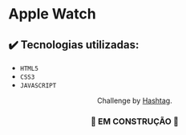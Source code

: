 <h1>
  Apple Watch
</h1>

## ✔️ Tecnologias utilizadas:

- ``HTML5``
- ``CSS3``
- ``JAVASCRIPT``

<p align="center">
  Challenge by <a href="https://dlp.hashtagtreinamentos.com/javascript/intensivao/inscricao-google?origemurl=155196664982&gad_source=1&gclid=Cj0KCQiA2eKtBhDcARIsAEGTG41Rjvig9vnP0jTwk3HLgdPxx23hPeAw4spRkbD8dH-w7lj-x4MKayEaAiShEALw_wcB" target="_blank">Hashtag</a>.
</p>

<h3 align="center">
  
  :construction: EM CONSTRUÇÃO :construction:
  
</h3>

